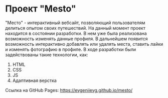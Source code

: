 # Проект "Mesto"

"Место" - интерактивный вебсайт, позволяющий пользователям делиться опытом своих путешествий. На данный момент проект находится в состоянии разработки. В нем уже была реализована возможность изменять данные профиля. В дальнейшем появится возможность интерактивно добавлять или удалять места, ставить лайки и изменять фотографию в профиле. В ходе разработки были задействованы такие технологии, как:

1. HTML
2. CSS
3. JS
4. Адаптивная верстка

Ссылка на GitHub Pages: https://evgeniievg.github.io/mesto/

